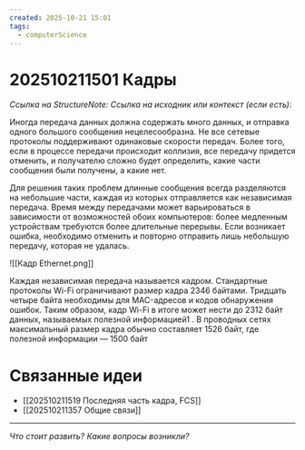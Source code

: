 ```yaml
---
created: 2025-10-21 15:01
tags:
  - computerScience
---
```

# 202510211501 Кадры

*Ссылка на StructureNote:*
*Ссылка на исходник или контекст (если есть):*

Иногда передача данных должна содержать много данных, и отправка одного большого сообщения нецелесообразна. Не все сетевые протоколы поддерживают одинаковые скорости передач. Более того, если в процессе передачи происходит коллизия, все передачу придется отменить, и получателю сложно будет определить, какие части сообщения были получены, а какие нет.

Для решения таких проблем длинные сообщения всегда разделяются на небольшие части, каждая из которых отправляется как независимая передача. Время между передачами может варьироваться в зависимости от возможностей обоих компьютеров: более медленным устройствам требуются более длительные перерывы. Если возникает ошибка, необходимо отменить и повторно отправить лишь небольшую передачу, которая не удалась.

![[Кадр Ethernet.png]]

Каждая независимая передача называется кадром. Стандартные протоколы Wi-Fi ограничивают размер кадра 2346 байтами. Тридцать четыре байта необходимы для MAC-адресов и кодов обнаружения ошибок. Таким образом, кадр Wi-Fi в итоге может нести до 2312 байт данных, называемых полезной информацией1 . В проводных сетях максимальный размер кадра обычно составляет 1526 байт, где полезной информации — 1500 байт

# Связанные идеи

- [[202510211519 Последняя часть кадра, FCS]]
- [[202510211357 Общие связи]]

---

*Что стоит развить? Какие вопросы возникли?*
